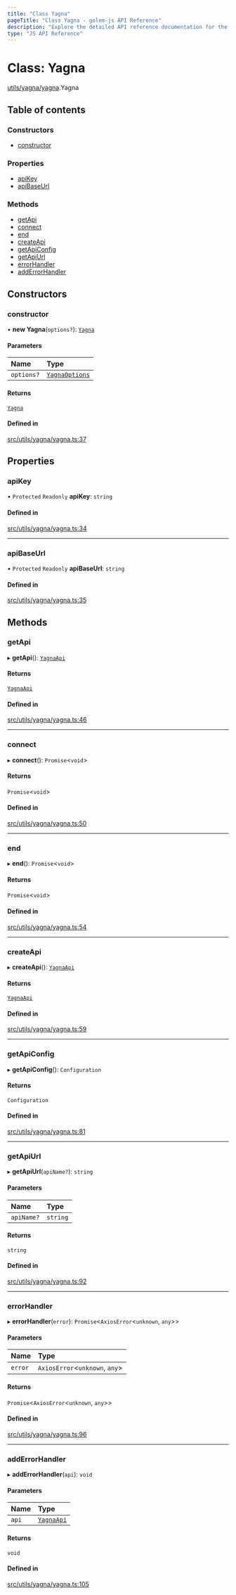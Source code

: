 ```yaml
---
title: "Class Yagna"
pageTitle: "Class Yagna - golem-js API Reference"
description: "Explore the detailed API reference documentation for the Class Yagna within the golem-js SDK for the Golem Network."
type: "JS API Reference"
---
```

# Class: Yagna

[utils/yagna/yagna](../modules/utils_yagna_yagna).Yagna

## Table of contents

### Constructors

- [constructor](utils_yagna_yagna.Yagna#constructor)

### Properties

- [apiKey](utils_yagna_yagna.Yagna#apikey)
- [apiBaseUrl](utils_yagna_yagna.Yagna#apibaseurl)

### Methods

- [getApi](utils_yagna_yagna.Yagna#getapi)
- [connect](utils_yagna_yagna.Yagna#connect)
- [end](utils_yagna_yagna.Yagna#end)
- [createApi](utils_yagna_yagna.Yagna#createapi)
- [getApiConfig](utils_yagna_yagna.Yagna#getapiconfig)
- [getApiUrl](utils_yagna_yagna.Yagna#getapiurl)
- [errorHandler](utils_yagna_yagna.Yagna#errorhandler)
- [addErrorHandler](utils_yagna_yagna.Yagna#adderrorhandler)

## Constructors

### constructor

• **new Yagna**(`options?`): [`Yagna`](utils_yagna_yagna.Yagna)

#### Parameters

| Name | Type |
| :------ | :------ |
| `options?` | [`YagnaOptions`](../modules/utils_yagna_yagna#yagnaoptions) |

#### Returns

[`Yagna`](utils_yagna_yagna.Yagna)

#### Defined in

[src/utils/yagna/yagna.ts:37](https://github.com/golemfactory/golem-js/blob/9c218b4/src/utils/yagna/yagna.ts#L37)

## Properties

### apiKey

• `Protected` `Readonly` **apiKey**: `string`

#### Defined in

[src/utils/yagna/yagna.ts:34](https://github.com/golemfactory/golem-js/blob/9c218b4/src/utils/yagna/yagna.ts#L34)

___

### apiBaseUrl

• `Protected` `Readonly` **apiBaseUrl**: `string`

#### Defined in

[src/utils/yagna/yagna.ts:35](https://github.com/golemfactory/golem-js/blob/9c218b4/src/utils/yagna/yagna.ts#L35)

## Methods

### getApi

▸ **getApi**(): [`YagnaApi`](../modules/utils_yagna_yagna#yagnaapi)

#### Returns

[`YagnaApi`](../modules/utils_yagna_yagna#yagnaapi)

#### Defined in

[src/utils/yagna/yagna.ts:46](https://github.com/golemfactory/golem-js/blob/9c218b4/src/utils/yagna/yagna.ts#L46)

___

### connect

▸ **connect**(): `Promise`\<`void`\>

#### Returns

`Promise`\<`void`\>

#### Defined in

[src/utils/yagna/yagna.ts:50](https://github.com/golemfactory/golem-js/blob/9c218b4/src/utils/yagna/yagna.ts#L50)

___

### end

▸ **end**(): `Promise`\<`void`\>

#### Returns

`Promise`\<`void`\>

#### Defined in

[src/utils/yagna/yagna.ts:54](https://github.com/golemfactory/golem-js/blob/9c218b4/src/utils/yagna/yagna.ts#L54)

___

### createApi

▸ **createApi**(): [`YagnaApi`](../modules/utils_yagna_yagna#yagnaapi)

#### Returns

[`YagnaApi`](../modules/utils_yagna_yagna#yagnaapi)

#### Defined in

[src/utils/yagna/yagna.ts:59](https://github.com/golemfactory/golem-js/blob/9c218b4/src/utils/yagna/yagna.ts#L59)

___

### getApiConfig

▸ **getApiConfig**(): `Configuration`

#### Returns

`Configuration`

#### Defined in

[src/utils/yagna/yagna.ts:81](https://github.com/golemfactory/golem-js/blob/9c218b4/src/utils/yagna/yagna.ts#L81)

___

### getApiUrl

▸ **getApiUrl**(`apiName?`): `string`

#### Parameters

| Name | Type |
| :------ | :------ |
| `apiName?` | `string` |

#### Returns

`string`

#### Defined in

[src/utils/yagna/yagna.ts:92](https://github.com/golemfactory/golem-js/blob/9c218b4/src/utils/yagna/yagna.ts#L92)

___

### errorHandler

▸ **errorHandler**(`error`): `Promise`\<`AxiosError`\<`unknown`, `any`\>\>

#### Parameters

| Name | Type |
| :------ | :------ |
| `error` | `AxiosError`\<`unknown`, `any`\> |

#### Returns

`Promise`\<`AxiosError`\<`unknown`, `any`\>\>

#### Defined in

[src/utils/yagna/yagna.ts:96](https://github.com/golemfactory/golem-js/blob/9c218b4/src/utils/yagna/yagna.ts#L96)

___

### addErrorHandler

▸ **addErrorHandler**(`api`): `void`

#### Parameters

| Name | Type |
| :------ | :------ |
| `api` | [`YagnaApi`](../modules/utils_yagna_yagna#yagnaapi) |

#### Returns

`void`

#### Defined in

[src/utils/yagna/yagna.ts:105](https://github.com/golemfactory/golem-js/blob/9c218b4/src/utils/yagna/yagna.ts#L105)
